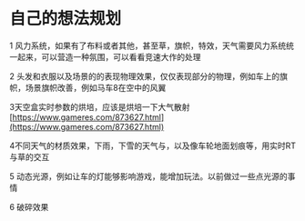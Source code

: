 # 自己的想法规划

1 风力系统，如果有了布料或者其他，甚至草，旗帜，特效，天气需要风力系统统一起来，可以营造一种氛围，可以看看竞速大作的处理

2 头发和衣服以及场景的的表现物理效果，仅仅表现部分的物理，例如车上的旗帜，场景旗帜改善，例如马车8在空中的风翼

3天空盒实时参数的烘培，应该是烘培一下大气散射[https://www.gameres.com/873627.html](https://www.gameres.com/873627.html)

4不同天气的材质效果，下雨，下雪的天气与，以及像车轮地面划痕等，用实时RT与草的交互

5 动态光源，例如让车的灯能够影响游戏，能增加玩法。以前做过一些点光源的事情

6 破碎效果



